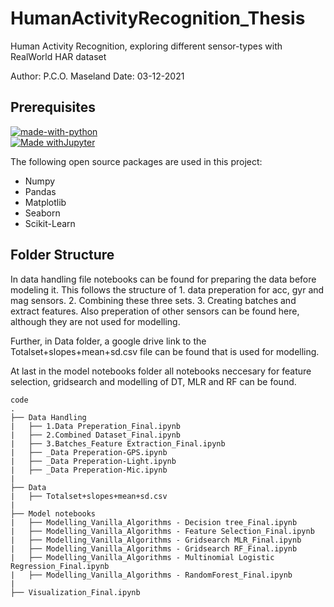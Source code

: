 # HumanActivityRecognition_Thesis
Human Activity Recognition, exploring different sensor-types with RealWorld HAR dataset

Author: P.C.O. Maseland
Date: 03-12-2021


<h2 id="prerequisites"> Prerequisites</h2>

[![made-with-python](https://img.shields.io/badge/Made%20with-Python-1f425f.svg)](https://www.python.org/) <br>
[![Made withJupyter](https://img.shields.io/badge/Made%20with-Jupyter-orange?style=for-the-badge&logo=Jupyter)](https://jupyter.org/try) <br>

<!--This project is written in Python programming language. <br>-->
The following open source packages are used in this project:
* Numpy
* Pandas
* Matplotlib
* Seaborn
* Scikit-Learn


<h2 id="folder-structure">Folder Structure</h2>
In data handling file notebooks can be found for preparing the data before modeling it. This follows the structure of 1. data preperation for acc, gyr and mag sensors. 2. Combining these three sets. 3. Creating batches and extract features. Also preperation of other sensors can be found here, although they are not used for modelling. <br>

Further, in Data folder, a google drive link to the Totalset+slopes+mean+sd.csv file can be found that is used for modelling. <br>

At last in the model notebooks folder all notebooks neccesary for feature selection, gridsearch and modelling of DT, MLR and RF can be found.

    code
    .
    ├── Data Handling
    |   ├── 1.Data Preperation_Final.ipynb
    |   ├── 2.Combined Dataset_Final.ipynb
    |   ├── 3.Batches_Feature Extraction_Final.ipynb
    |   ├── _Data Preperation-GPS.ipynb
    |   ├── _Data Preperation-Light.ipynb
    |   ├── _Data Preperation-Mic.ipynb
    |
    ├── Data
    |   ├── Totalset+slopes+mean+sd.csv
    |
    ├── Model notebooks
    |   ├── Modelling_Vanilla_Algorithms - Decision tree_Final.ipynb
    |   ├── Modelling_Vanilla_Algorithms - Feature Selection_Final.ipynb 
    |   ├── Modelling_Vanilla_Algorithms - Gridsearch MLR_Final.ipynb    
    |   ├── Modelling_Vanilla_Algorithms - Gridsearch RF_Final.ipynb 
    |   ├── Modelling_Vanilla_Algorithms - Multinomial Logistic Regression_Final.ipynb 
    |   ├── Modelling_Vanilla_Algorithms - RandomForest_Final.ipynb
    |
    ├── Visualization_Final.ipynb
    
    
